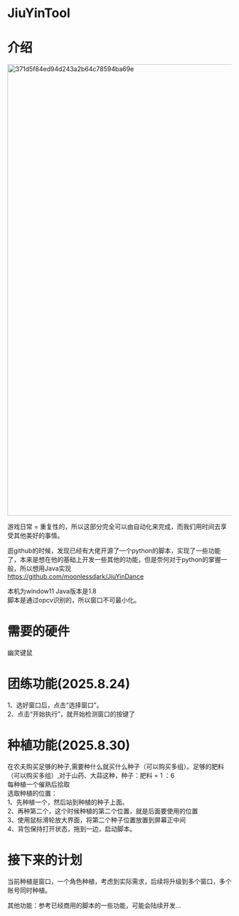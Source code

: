 # JiuYinTool

# 介绍
<img width="1880" height="1014" alt="371d5f84ed94d243a2b64c78594ba69e" src="https://github.com/user-attachments/assets/9454d8a2-6d87-41c0-8fb8-ee5303ce0e27" />

游戏日常 =  重复性的，所以这部分完全可以由自动化来完成，而我们用时间去享受其他美好的事情。

逛github的时候，发现已经有大佬开源了一个python的脚本，实现了一些功能了，本来是想在他的基础上开发一些其他的功能，但是奈何对于python的掌握一般，所以想用Java实现<br>
https://github.com/moonlessdark/JiuYinDance

本机为window11  Java版本是1.8 <br>
脚本是通过opcv识别的，所以窗口不可最小化。 <br>

# 需要的硬件
幽灵键鼠<br>

# 团练功能(2025.8.24)
1、选好窗口后，点击“选择窗口”。<br>
2、点击“开始执行”，就开始检测窗口的按键了<br>

# 种植功能(2025.8.30)
在农夫购买足够的种子,需要种什么就买什么种子（可以购买多组）。足够的肥料（可以购买多组）,对于山药、大蒜这种，种子：肥料 = 1 ：6 <br>
每种植一个催熟后拾取<br>
选取种植的位置：<br>
1、先种植一个，然后站到种植的种子上面。<br>
2、再种第二个，这个时候种植的第二个位置，就是后面要使用的位置<br>
3、使用鼠标滑轮放大界面，将第二个种子位置放置到屏幕正中间<br>
4、背包保持打开状态，拖到一边，启动脚本。<br>

# 接下来的计划
当前种植是窗口，一个角色种植，考虑到实际需求，后续将升级到多个窗口，多个账号同时种植。<br>


其他功能：参考已经商用的脚本的一些功能，可能会陆续开发...<br>
